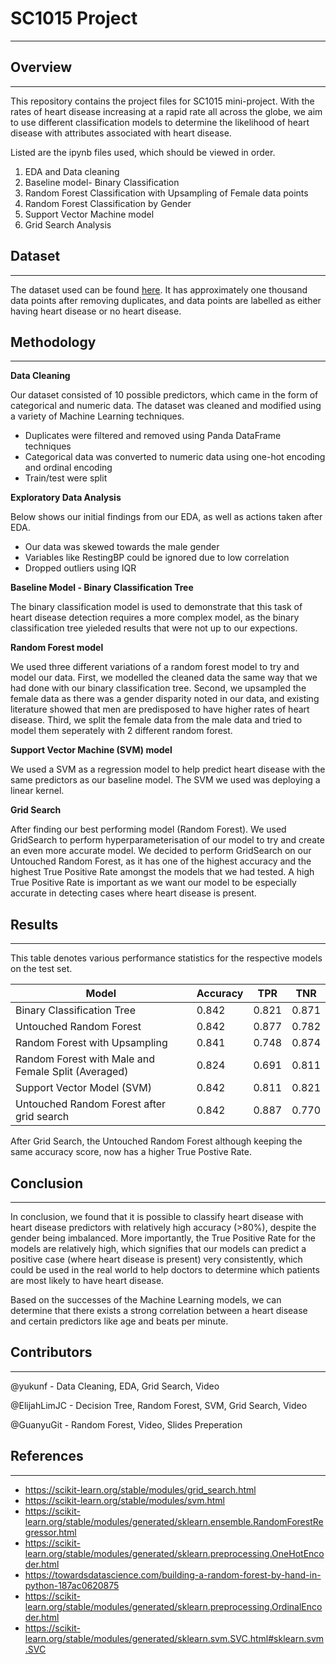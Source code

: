 # SC1015 Project
---

## Overview
---
This repository contains the project files for SC1015 mini-project.
With the rates of heart disease increasing at a rapid rate all across the globe, we aim to use different classification models to determine the likelihood of heart disease with attributes associated with heart disease.

Listed are the ipynb files used, which should be viewed in order.

1. EDA and Data cleaning
2. Baseline model- Binary Classification
3. Random Forest Classification with Upsampling of Female data points
4. Random Forest Classification by Gender
5. Support Vector Machine model
6. Grid Search Analysis


## Dataset
---
The dataset used can be found [here](https://www.kaggle.com/datasets/fedesoriano/heart-failure-prediction). It has approximately one thousand data points after removing duplicates, and data points are labelled as either having heart disease or no heart disease.

## Methodology
---
**Data Cleaning**

Our dataset consisted of 10 possible predictors, which came in the form of categorical and numeric data. The dataset was cleaned and modified using a variety of Machine Learning techniques.

- Duplicates were filtered and removed using Panda DataFrame techniques
- Categorical data was converted to numeric data using one-hot encoding and ordinal encoding
- Train/test were split

**Exploratory Data Analysis**

Below shows our initial findings from our EDA, as well as actions taken after EDA.

- Our data was skewed towards the male gender
- Variables like RestingBP could be ignored due to low correlation
- Dropped outliers using IQR


**Baseline Model - Binary Classification Tree**

The binary classification model is used to demonstrate that this task of heart disease detection requires a more complex model, as the binary classification tree yieleded results that were not up to our expections.

**Random Forest model**

We used three different variations of a random forest model to try and model our data. First, we modelled the cleaned data the same way that we had done with our binary classification tree. 
Second, we upsampled the female data as there was a gender disparity noted in our data, and existing literature showed that men are predisposed to have higher rates of heart disease.
Third, we split the female data from the male data and tried to model them seperately with 2 different random forest.

**Support Vector Machine (SVM) model**

We used a SVM as a regression model to help predict heart disease with the same predictors as our baseline model. The SVM we used was deploying a linear kernel.

**Grid Search**

After finding our best performing model (Random Forest). We used GridSearch to perform hyperparameterisation of our model to try and create an even more accurate model. We decided to perform GridSearch on our Untouched Random Forest, as it has one of the highest accuracy and the highest True Positive Rate amongst the models that we had tested. A high True Positive Rate is important as we want our model to be especially accurate in detecting cases where heart disease is present. 

## Results
----
This table denotes various performance statistics for the respective models on the test set.

Model | Accuracy | TPR | TNR
--- | --- | --- | --- 
Binary Classification Tree | 0.842 | 0.821 | 0.871
Untouched Random Forest | 0.842 | 0.877 | 0.782
Random Forest with Upsampling | 0.841 | 0.748 | 0.874
Random Forest with Male and Female Split (Averaged) | 0.824 | 0.691 | 0.811
Support Vector Model (SVM) | 0.842 | 0.811 | 0.821
Untouched Random Forest after grid search | 0.842 | 0.887 | 0.770

After Grid Search, the Untouched Random Forest although keeping the same accuracy score, now has a higher True Postive Rate.

## Conclusion
----
In conclusion, we found that it is possible to classify heart disease with heart disease predictors with relatively high accuracy (>80%), despite the gender being imbalanced. More importantly, the True Positive Rate for the models are relatively high, which signifies that our models can predict a positive case (where heart disease is present) very consistently, which could be used in the real world to help doctors to determine which patients are most likely to have heart disease.

Based on the successes of the Machine Learning models, we can determine that there exists a strong correlation between a heart disease and certain predictors like age and beats per minute.

## Contributors
---
@yukunf - Data Cleaning, EDA, Grid Search, Video

@ElijahLimJC - Decision Tree, Random Forest, SVM, Grid Search, Video

@GuanyuGit - Random Forest, Video, Slides Preperation

## References
---
- https://scikit-learn.org/stable/modules/grid_search.html
- https://scikit-learn.org/stable/modules/svm.html
- https://scikit-learn.org/stable/modules/generated/sklearn.ensemble.RandomForestRegressor.html
- https://scikit-learn.org/stable/modules/generated/sklearn.preprocessing.OneHotEncoder.html
- https://towardsdatascience.com/building-a-random-forest-by-hand-in-python-187ac0620875
- https://scikit-learn.org/stable/modules/generated/sklearn.preprocessing.OrdinalEncoder.html
- https://scikit-learn.org/stable/modules/generated/sklearn.svm.SVC.html#sklearn.svm.SVC
